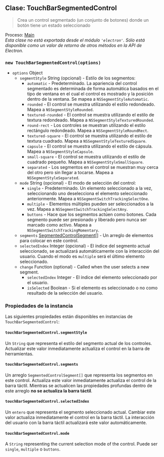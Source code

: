 ## Clase: TouchBarSegmentedControl

> Crea un control segmentado (un conjunto de botones) donde un botón tiene un estado seleccionado

Proceso: [Main](../glossary.md#main-process)<br /> _Esta clase no está exportada desde el módulo `'electron'`. Sólo está disponible como un valor de retorno de otros métodos en la API de Electron._

### `new TouchBarSegmentedControl(options)`

* `options` Object
  * `segmentStyle` String (opcional) - Estilo de los segmentos:
    * `automatic` - Predeterminado. La apariencia del control segmentado es determinada de forma automática basados en el tipo de ventana en el cual el control es mostrado y la posición dentro de la ventana. Se mapea a `NSSegmentStyleAutomatic`.
    * `rounded` - El control se muestra utilizando el estilo redondeado. Mapea a `NSSegmentStyleRounded`.
    * `textured-rounded` - El control se muestra utilizando el estilo de textura redondeado. Mapea a `NSSegmentStyleTexturedRounded`.
    * `round-rect` - Los controles se muestran utilizando el estilo rectángulo redondeado. Mapea a `NSSegmentStyleRoundRect`.
    * `textured-square` - El control se muestra utilizando el estilo de textura cuadrado. Mapea a `NSSegmentStyleTexturedSquare`.
    * `capsule` - El control se muestra utilizando el estilo de cápsula. Mapea a `NSSegmentStyleCapsule`.
    * `small-square` - El control se muestra utilizando el estilo de cuadrado pequeño. Mapea a `NSSegmentStyleSmallSquare`.
    * `separated` - Los segmentos en el control se muestran muy cerca del otro pero sin llegar a tocarse. Mapea a `NSSegmentStyleSeparated`.
  * `mode` String (opcional) - El modo de selección del control:
    * `single` - Predeterminado. Un elemento seleccionado a la vez, seleccionando uno deselecciona el elemento seleccionado anteriormente. Mapea a `NSSegmentSwitchTrackingSelectOne`.
    * `multiple` - Elementos múltiples pueden ser seleccionados a la vez. Mapea a `NSSegmentSwitchTrackingSelectAny`.
    * `buttons` - Hace que los segmentos actúen como botones. Cada segmento puede ser presionado y liberado pero nunca ser marcado como activo. Mapea a `NSSegmentSwitchTrackingMomentary`.
  * `segments` [SegmentedControlSegment[]](structures/segmented-control-segment.md) - Un arreglo de elementos para colocar en este control.
  * `selectedIndex` Integer (opcional) - El índice del segmento actual seleccionado, se actualizará automáticamente con la interacción del usuario. Cuando el modo es `multiple` será el último elemento seleccionado.
  * `change` Function (optional) - Called when the user selects a new segment.
    * `selectedIndex` Integer - El índice del elemento seleccionado por el usuario.
    * `isSelected` Boolean - Si el elemento es seleccionado o no como resultado de la selección del usuario.

### Propiedades de la instancia

Las siguientes propiedades están disponibles en instancias de `TouchBarSegmentedControl`:

#### `touchBarSegmentedControl.segmentStyle`

Un `String` que representa el estilo del segmento actual de los controles. Actualizar este valor inmediatamente actualiza el control en la barra de herramientas.

#### `touchBarSegmentedControl.segments`

Un arreglo `SegmentedControlSegment[]` que representa los segmentos en este control. Actualiza este valor inmediatamente actualiza el control de la barra táctil. Mientras se actualicen las propiedades profundas dentro de este arreglo **no se actualiza la barra táctil**.

#### `touchBarSegmentedControl.selectedIndex`

Un `entero` que representa el segmento seleccionado actual. Cambiar este valor actualiza inmediatamente el control en la barra táctil. La interacción del usuario con la barra táctil actualizará este valor automáticamente.

#### `touchBarSegmentedControl.mode`

A `String` representing the current selection mode of the control.  Puede ser `single`, `multiple` o `buttons`.
